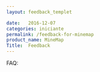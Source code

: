 ```yaml
---
layout: feedback_templet

date:   2016-12-07
categories: iniciante
permalink: /feedback-for-minemap
product_name: MineMap
Title:  Feedback
---
```

FAQ:
